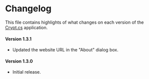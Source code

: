 # Changelog
This file contains highlights of what changes on each version of the [Crypt.cs](https://github.com/cedx/crypt.cs) application.  

#### Version 1.3.1
* Updated the website URL in the "About" dialog box.

#### Version 1.3.0
* Initial release.